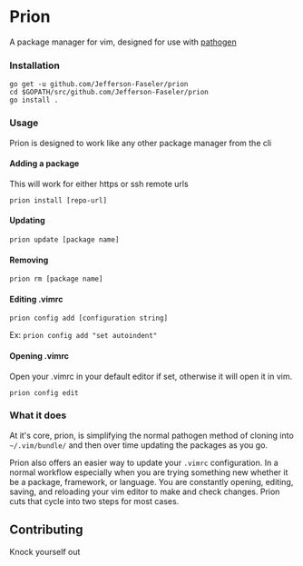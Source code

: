 # Prion

A package manager for vim, designed for use with [pathogen](https://github.com/tpope/vim-pathogen)

### Installation
```
go get -u github.com/Jefferson-Faseler/prion
cd $GOPATH/src/github.com/Jefferson-Faseler/prion
go install .
```

### Usage
Prion is designed to work like any other package manager from the cli

#### Adding a package
This will work for either https or ssh remote urls

```
prion install [repo-url]
```

#### Updating
```
prion update [package name]
```

#### Removing
```
prion rm [package name]
```

#### Editing .vimrc
```
prion config add [configuration string]
```

Ex: `prion config add "set autoindent"`

#### Opening .vimrc
Open your .vimrc in your default editor if set, otherwise it will open it in vim.

```
prion config edit
```


### What it does
At it's core, prion, is simplifying the normal pathogen method of cloning into `~/.vim/bundle/` and then over time updating the packages as you go.

Prion also offers an easier way to update your `.vimrc` configuration. In a normal workflow especially when you are trying something new whether it be a package, framework, or language. You are constantly opening, editing, saving, and reloading your vim editor to make and check changes. Prion cuts that cycle into two steps for most cases.


## Contributing
Knock yourself out
